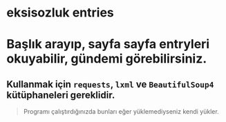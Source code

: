 # eksisozluk entries
# Başlık arayıp, sayfa sayfa entryleri okuyabilir, gündemi görebilirsiniz. 
## Kullanmak için `requests`, `lxml` ve `BeautifulSoup4` kütüphaneleri gereklidir.
> Programı çalıştırdığınızda bunları eğer yüklemediyseniz kendi yükler.
